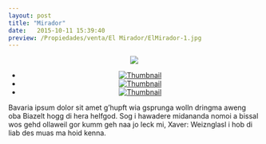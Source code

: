 ```yaml
---
layout: post
title: "Mirador"
date:   2015-10-11 15:39:40
preview: /Propiedades/venta/El Mirador/ElMirador-1.jpg
---
```


<center>
	<div class="mainImg">
		<img src="/Edweb/Propiedades/venta/El Mirador/ElMirador-1.jpg" class="custom">
	</div>
	<!--aqui comienza las fotos pequeñas -->
	<ul class="thumbnails">
	  <li>
	    <a href="/Edweb/Propiedades/venta/El Mirador/ElMirador-1.jpg">
	      <img class="tumbnails" src="/Edweb/Propiedades/venta/El Mirador/ElMirador-1.jpg" alt="Thumbnail">
	    </a>
	  </li>
	  <li>
	    <a href="/Edweb/Propiedades/venta/El Mirador/ElMirador-2.jpg">
	      <img class="tumbnails" src="/Edweb/Propiedades/venta/El Mirador/ElMirador-2.jpg" alt="Thumbnail">
	    </a>
	  </li>
	  <li>
	    <a href="/Edweb/Propiedades/venta/El Mirador/ElMirador-3.jpg">
	      <img class="tumbnails" src="/Edweb/Propiedades/venta/El Mirador/ElMirador-3.jpg" alt="Thumbnail">
	    </a>
	  </li>
	</ul>
	<script src="https://ajax.googleapis.com/ajax/libs/jquery/1.9.1/jquery.min.js"></script>
	<script type="text/javascript" src="/Edweb/js/jquery.simpleGal.js"></script>
	<script>
		$(document).ready(function () {
			$('.thumbnails').simpleGal({
				mainImage: '.custom'
			});
		});
	</script>
</center>

Bavaria ipsum dolor sit amet g’hupft wia gsprunga wolln dringma aweng oba Biazelt hogg di hera helfgod. Sog i hawadere midananda nomoi a bissal wos gehd ollaweil gor kumm geh naa jo leck mi, Xaver: Weiznglasl i hob di liab des muas ma hoid kenna.
